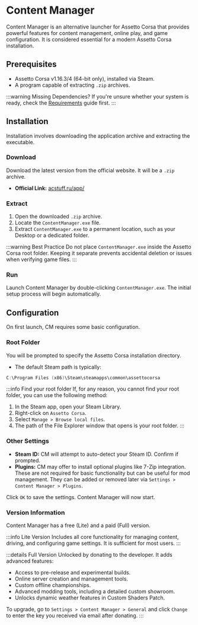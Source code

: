 # Content Manager

> <Badge type="tip" text="Updated"/>

Content Manager is an alternative launcher for Assetto Corsa that provides powerful features for content management, online play, and game configuration. It is considered essential for a modern Assetto Corsa installation.

## Prerequisites

- Assetto Corsa v1.16.3/4 (64-bit only), installed via Steam.
- A program capable of extracting `.zip` archives.

:::warning Missing Dependencies?
If you're unsure whether your system is ready, check the [Requirements](/guides/requirements) guide first.
:::

## Installation

Installation involves downloading the application archive and extracting the executable.

### Download

Download the latest version from the official website. It will be a `.zip` archive.

- **Official Link:** [acstuff.ru/app/](https://acstuff.ru/app/)

### Extract

1. Open the downloaded `.zip` archive.
2. Locate the `ContentManager.exe` file.
3. Extract `ContentManager.exe` to a permanent location, such as your Desktop or a dedicated folder.

:::warning Best Practice
Do not place `ContentManager.exe` inside the Assetto Corsa root folder. Keeping it separate prevents accidental deletion or issues when verifying game files.
:::

### Run

Launch Content Manager by double-clicking `ContentManager.exe`. The initial setup process will begin automatically.

## Configuration

On first launch, CM requires some basic configuration.

### Root Folder

You will be prompted to specify the Assetto Corsa installation directory.

- The default Steam path is typically:

```powershell
C:\Program Files (x86)\Steam\steamapps\common\assettocorsa
```

:::info Find your root folder
If, for any reason, you cannot find your root folder, you can use the following method:
1. In the Steam app, open your Steam Library.
2. Right-click on `Assetto Corsa`.
3. Select `Manage > Browse local files`.
4. The path of the File Explorer window that opens is your root folder.
:::

### Other Settings

- **Steam ID:** CM will attempt to auto-detect your Steam ID. Confirm if prompted.
- **Plugins:** CM may offer to install optional plugins like 7-Zip integration. These are not required for basic functionality but can be useful for mod management. They can be added or removed later via `Settings > Content Manager > Plugins`.

Click `OK` to save the settings. Content Manager will now start.

### Version Information

Content Manager has a free (Lite) and a paid (Full) version.

:::info Lite Version <Badge type="tip" text="Free"/>
Includes all core functionality for managing content, driving, and configuring game settings. It is sufficient for most users.
:::

:::details Full Version <Badge type="warning" text="Paid"/>
Unlocked by donating to the developer. It adds advanced features:
- Access to pre-release and experimental builds.
- Online server creation and management tools.
- Custom offline championships.
- Advanced modding tools, including a detailed custom showroom.
- Unlocks dynamic weather features in Custom Shaders Patch.

To upgrade, go to `Settings > Content Manager > General` and click `Change` to enter the key you received via email after donating.
:::